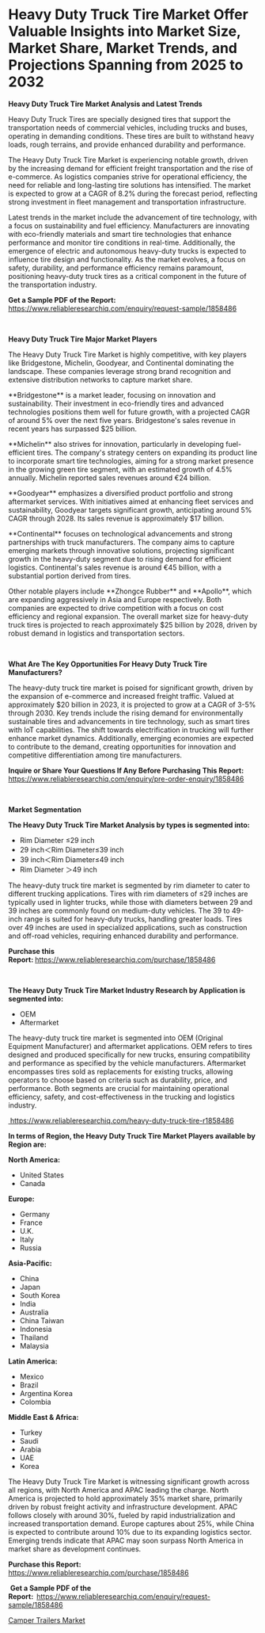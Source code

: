 <p><h1>Heavy Duty Truck Tire Market Offer Valuable Insights into Market Size, Market Share, Market Trends, and Projections Spanning from 2025 to 2032</h1></p><p><strong>Heavy Duty Truck Tire Market Analysis and Latest Trends</strong></p>
<p><p>Heavy Duty Truck Tires are specially designed tires that support the transportation needs of commercial vehicles, including trucks and buses, operating in demanding conditions. These tires are built to withstand heavy loads, rough terrains, and provide enhanced durability and performance.</p><p>The Heavy Duty Truck Tire Market is experiencing notable growth, driven by the increasing demand for efficient freight transportation and the rise of e-commerce. As logistics companies strive for operational efficiency, the need for reliable and long-lasting tire solutions has intensified. The market is expected to grow at a CAGR of 8.2% during the forecast period, reflecting strong investment in fleet management and transportation infrastructure.</p><p>Latest trends in the market include the advancement of tire technology, with a focus on sustainability and fuel efficiency. Manufacturers are innovating with eco-friendly materials and smart tire technologies that enhance performance and monitor tire conditions in real-time. Additionally, the emergence of electric and autonomous heavy-duty trucks is expected to influence tire design and functionality. As the market evolves, a focus on safety, durability, and performance efficiency remains paramount, positioning heavy-duty truck tires as a critical component in the future of the transportation industry.</p></p>
<p><strong>Get a Sample PDF of the Report:&nbsp;</strong> <a href="https://www.reliableresearchiq.com/enquiry/request-sample/1858486?utm_campaign=3455&utm_medium=2&utm_source=Github&utm_content=ia&utm_term=30032025&utm_id=heavy-duty-truck-tire">https://www.reliableresearchiq.com/enquiry/request-sample/1858486</a></p>
<p>&nbsp;</p>
<p><strong>Heavy Duty Truck Tire Major Market Players</strong></p>
<p><p>The Heavy Duty Truck Tire Market is highly competitive, with key players like Bridgestone, Michelin, Goodyear, and Continental dominating the landscape. These companies leverage strong brand recognition and extensive distribution networks to capture market share.</p><p>**Bridgestone** is a market leader, focusing on innovation and sustainability. Their investment in eco-friendly tires and advanced technologies positions them well for future growth, with a projected CAGR of around 5% over the next five years. Bridgestone's sales revenue in recent years has surpassed $25 billion.</p><p>**Michelin** also strives for innovation, particularly in developing fuel-efficient tires. The company's strategy centers on expanding its product line to incorporate smart tire technologies, aiming for a strong market presence in the growing green tire segment, with an estimated growth of 4.5% annually. Michelin reported sales revenues around €24 billion.</p><p>**Goodyear** emphasizes a diversified product portfolio and strong aftermarket services. With initiatives aimed at enhancing fleet services and sustainability, Goodyear targets significant growth, anticipating around 5% CAGR through 2028. Its sales revenue is approximately $17 billion.</p><p>**Continental** focuses on technological advancements and strong partnerships with truck manufacturers. The company aims to capture emerging markets through innovative solutions, projecting significant growth in the heavy-duty segment due to rising demand for efficient logistics. Continental's sales revenue is around €45 billion, with a substantial portion derived from tires.</p><p>Other notable players include **Zhongce Rubber** and **Apollo**, which are expanding aggressively in Asia and Europe respectively. Both companies are expected to drive competition with a focus on cost efficiency and regional expansion. The overall market size for heavy-duty truck tires is projected to reach approximately $25 billion by 2028, driven by robust demand in logistics and transportation sectors.</p></p>
<p>&nbsp;</p>
<p><strong>What Are The Key Opportunities For Heavy Duty Truck Tire Manufacturers?</strong></p>
<p><p>The heavy-duty truck tire market is poised for significant growth, driven by the expansion of e-commerce and increased freight traffic. Valued at approximately $20 billion in 2023, it is projected to grow at a CAGR of 3-5% through 2030. Key trends include the rising demand for environmentally sustainable tires and advancements in tire technology, such as smart tires with IoT capabilities. The shift towards electrification in trucking will further enhance market dynamics. Additionally, emerging economies are expected to contribute to the demand, creating opportunities for innovation and competitive differentiation among tire manufacturers.</p></p>
<p><strong>Inquire or Share Your Questions If Any Before Purchasing This Report:</strong> <a href="https://www.reliableresearchiq.com/enquiry/pre-order-enquiry/1858486?utm_campaign=3455&utm_medium=2&utm_source=Github&utm_content=ia&utm_term=30032025&utm_id=heavy-duty-truck-tire">https://www.reliableresearchiq.com/enquiry/pre-order-enquiry/1858486</a></p>
<p>&nbsp;</p>
<p><strong>Market Segmentation</strong></p>
<p><strong>The Heavy Duty Truck Tire Market Analysis by types is segmented into:</strong></p>
<p><ul><li>Rim Diameter ≤29 inch</li><li>29 inch＜Rim Diameter≤39 inch</li><li>39 inch＜Rim Diameter≤49 inch</li><li>Rim Diameter ＞49 inch</li></ul></p>
<p><p>The heavy-duty truck tire market is segmented by rim diameter to cater to different trucking applications. Tires with rim diameters of ≤29 inches are typically used in lighter trucks, while those with diameters between 29 and 39 inches are commonly found on medium-duty vehicles. The 39 to 49-inch range is suited for heavy-duty trucks, handling greater loads. Tires over 49 inches are used in specialized applications, such as construction and off-road vehicles, requiring enhanced durability and performance.</p></p>
<p><strong>Purchase this Report:&nbsp;</strong><a href="https://www.reliableresearchiq.com/purchase/1858486?utm_campaign=3455&utm_medium=2&utm_source=Github&utm_content=ia&utm_term=30032025&utm_id=heavy-duty-truck-tire">https://www.reliableresearchiq.com/purchase/1858486</a></p>
<p>&nbsp;</p>
<p><strong>The Heavy Duty Truck Tire Market Industry Research by Application is segmented into:</strong></p>
<p><ul><li>OEM</li><li>Aftermarket</li></ul></p>
<p><p>The heavy-duty truck tire market is segmented into OEM (Original Equipment Manufacturer) and aftermarket applications. OEM refers to tires designed and produced specifically for new trucks, ensuring compatibility and performance as specified by the vehicle manufacturers. Aftermarket encompasses tires sold as replacements for existing trucks, allowing operators to choose based on criteria such as durability, price, and performance. Both segments are crucial for maintaining operational efficiency, safety, and cost-effectiveness in the trucking and logistics industry.</p></p>
<p><a href="https://www.reliableresearchiq.com/heavy-duty-truck-tire-r1858486?utm_campaign=3455&utm_medium=2&utm_source=Github&utm_content=ia&utm_term=30032025&utm_id=heavy-duty-truck-tire">&nbsp;https://www.reliableresearchiq.com/heavy-duty-truck-tire-r1858486</a></p>
<p><strong>In terms of Region, the Heavy Duty Truck Tire Market Players available by Region are:</strong></p>
<p>
    <p> <strong> North America: </strong>
        <ul>
            <li>United States</li>
            <li>Canada</li>
        </ul>
        </p> 
    <p> <strong> Europe: </strong>
        <ul>
            <li>Germany</li>
            <li>France</li>
            <li>U.K.</li>
            <li>Italy</li>
            <li>Russia</li>
        </ul>
        </p> 
    <p> <strong> Asia-Pacific: </strong>
        <ul>
            <li>China</li>
            <li>Japan</li>
            <li>South Korea</li>
            <li>India</li>
            <li>Australia</li>
            <li>China Taiwan</li>
            <li>Indonesia</li>
            <li>Thailand</li>
            <li>Malaysia</li>
        </ul>
        </p> 
    <p> <strong> Latin America: </strong>
        <ul>
            <li>Mexico</li>
            <li>Brazil</li>
            <li>Argentina Korea</li>
            <li>Colombia</li>
        </ul>
        </p> 
    <p> <strong> Middle East & Africa: </strong>
        <ul>
            <li>Turkey</li>
            <li>Saudi</li>
            <li>Arabia</li>
            <li>UAE</li>
            <li>Korea</li>
        </ul>
    </p>
    </p>
<p><p>The Heavy Duty Truck Tire Market is witnessing significant growth across all regions, with North America and APAC leading the charge. North America is projected to hold approximately 35% market share, primarily driven by robust freight activity and infrastructure development. APAC follows closely with around 30%, fueled by rapid industrialization and increased transportation demand. Europe captures about 25%, while China is expected to contribute around 10% due to its expanding logistics sector. Emerging trends indicate that APAC may soon surpass North America in market share as development continues.</p></p>
<p><strong>Purchase this Report: </strong><a href="https://www.reliableresearchiq.com/purchase/1858486?utm_campaign=3455&utm_medium=2&utm_source=Github&utm_content=ia&utm_term=30032025&utm_id=heavy-duty-truck-tire">https://www.reliableresearchiq.com/purchase/1858486</a></p>
<p>&nbsp;<strong>Get a Sample PDF of the Report:&nbsp;&nbsp;</strong><a href="https://www.reliableresearchiq.com/enquiry/request-sample/1858486?utm_campaign=3455&utm_medium=2&utm_source=Github&utm_content=ia&utm_term=30032025&utm_id=heavy-duty-truck-tire">https://www.reliableresearchiq.com/enquiry/request-sample/1858486</a></p>
<p><strong></strong></p>
<p><p><a href="https://github.com/signallaikun/Market-Research-Report-List-1/blob/main/camper-trailers-market.md?utm_campaign=3455&utm_medium=2&utm_source=Github&utm_content=ia&utm_term=30032025&utm_id=heavy-duty-truck-tire">Camper Trailers Market</a></p></p>